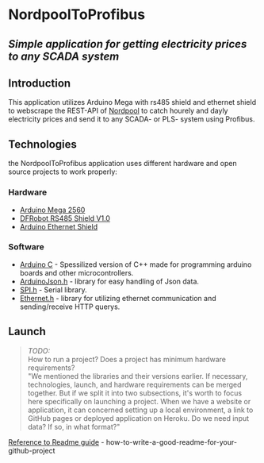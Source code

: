 # NordpoolToProfibus
## _Simple application for getting electricity prices to any SCADA system_

## Introduction
This application utilizes Arduino Mega with rs485 shield and ethernet shield to webscrape the REST-API of [Nordpool](https://www.nordpoolgroup.com/) to catch hourely and dayly electricity prices and send it to any SCADA- or PLS- system using Profibus.

## Technologies
the NordpoolToProfibus application uses different hardware and open source projects to work properly:
### Hardware
- [Arduino Mega 2560](https://store.arduino.cc/products/arduino-mega-2560-rev3)
- [DFRobot RS485 Shield V1.0](https://wiki.dfrobot.com/Arduino_RS485_Shield_SKU__DFR0259)
- [Arduino Ethernet Shield](https://docs.arduino.cc/retired/shields/arduino-ethernet-shield-without-poe-module)
### Software
- [Arduino C](https://www.arduino.cc/reference/en/libraries/) - Spessilized version of C++ made for programming arduino boards and other microcontrollers.
- [ArduinoJson.h](https://arduinojson.org/) - library for easy handling of Json data.
- [SPI.h](https://www.arduino.cc/reference/en/language/functions/communication/spi/) - Serial library.
- [Ethernet.h](https://www.arduino.cc/reference/en/libraries/ethernet/) - library for utilizing ethernet communication and sending/receive HTTP querys.

## Launch
> _TODO:_\
> How to run a project? Does a project has minimum hardware requirements?\
> "We mentioned the libraries and their versions earlier. If necessary, technologies, launch, and hardware requirements can be merged together.
But if we split it into two subsections, it's worth to focus here specifically on launching a project. When we have a website or application, it can concerned setting up a local environment, a link to GitHub pages or deployed application on Heroku. Do we need input data? If so, in what format?"



[Reference to Readme guide](https://bulldogjob.com/readme/how-to-write-a-good-readme-for-your-github-project) - how-to-write-a-good-readme-for-your-github-project
